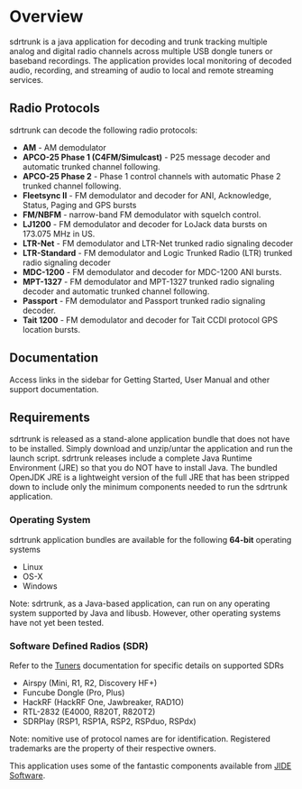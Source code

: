 # Overview

sdrtrunk is a java application for decoding and trunk tracking multiple analog and digital radio channels across 
multiple USB dongle tuners or baseband recordings. The application provides local monitoring of decoded audio, 
recording, and streaming of audio to local and remote streaming services.

## Radio Protocols
sdrtrunk can decode the following radio protocols:

* **AM** - AM demodulator
* **APCO-25 Phase 1 (C4FM/Simulcast)** - P25 message decoder and automatic trunked channel following.
* **APCO-25 Phase 2** - Phase 1 control channels with automatic Phase 2 trunked channel following.
* **Fleetsync II** - FM demodulator and decoder for ANI, Acknowledge, Status, Paging and GPS bursts
* **FM/NBFM** - narrow-band FM demodulator with squelch control.
* **LJ1200** - FM demodulator and decoder for LoJack data bursts on 173.075 MHz in US.
* **LTR-Net** - FM demodulator and LTR-Net trunked radio signaling decoder
* **LTR-Standard** - FM demodulator and Logic Trunked Radio (LTR) trunked radio signaling decoder
* **MDC-1200** - FM demodulator and decoder for MDC-1200 ANI bursts.
* **MPT-1327** - FM demodulator and MPT-1327 trunked radio signaling decoder and automatic trunked channel following.
* **Passport** - FM demodulator and Passport trunked radio signaling decoder.
* **Tait 1200** - FM demodulator and decoder for Tait CCDI protocol GPS location bursts.

## Documentation

Access links in the sidebar for Getting Started, User Manual and other support documentation.

## Requirements

sdrtrunk is released as a stand-alone application bundle that does not have to be installed.  Simply download and
unzip/untar the application and run the launch script.  sdrtrunk releases include a complete Java Runtime
Environment (JRE) so that you do NOT have to install Java.  The bundled OpenJDK JRE is a lightweight version of the
full JRE that has been stripped down to include only the minimum components needed to run the sdrtrunk application.

### Operating System

sdrtrunk application bundles are available for the following **64-bit** operating systems 

* Linux
* OS-X
* Windows

Note: sdrtrunk, as a Java-based application, can run on any operating system supported by Java and libusb.  However, other 
operating systems have not yet been tested.

### Software Defined Radios (SDR)

Refer to the [Tuners](Tuners) documentation for specific details on supported SDRs

* Airspy (Mini, R1, R2, Discovery HF+)
* Funcube Dongle (Pro, Plus)
* HackRF (HackRF One, Jawbreaker, RAD1O)
* RTL-2832 (E4000, R820T, R820T2)
* SDRPlay (RSP1, RSP1A, RSP2, RSPduo, RSPdx)

Note: nomitive use of protocol names are for identification. Registered trademarks are the property of their respective owners.

This application uses some of the fantastic components available from [JIDE Software](http://www.jidesoft.com).
